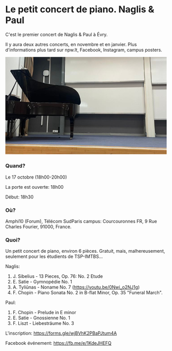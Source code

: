# Le petit concert de piano. Naglis & Paul

C'est le premier concert de Naglis & Paul à Évry.

Il y aura deux autres concerts, en novembre et en janvier. Plus d'informations plus tard sur npw.lt, Facebook, Instagram, campus posters.

![cover-photo](./concert1-cover.jpg)

### Quand?

Le 17 octobre (18h00-20h00)

La porte est ouverte: 18h00

Début: 18h30

### Où?

Amphi10 (Forum), Télécom SudParis campus: Courcouronnes FR, 9 Rue Charles Fourier, 91000, France.

### Quoi?

Un petit concert de piano, environ 6 pièces. Gratuit, mais, malhereusement, seulement pour les étudients de TSP-IMTBS...

Naglis:

1. J. Sibelius - 13 Pieces, Op. 76: No. 2 Etude
2. E. Satie - Gymnopédie No. 1
3. A. Tyliūnas - Noname No. 7 (https://youtu.be/0Nwi_o2NJ1g)
4. F. Chopin - Piano Sonata No. 2 in B-flat Minor, Op. 35 "Funeral March".

Paul:

1. F. Chopin - Prelude in E minor
2. E. Satie - Gnossienne No. 1
3. F. Liszt - Liebesträume No. 3

L'inscription: https://forms.gle/wjBVhK2PBaPJtum4A

Facebook événement: https://fb.me/e/1KdeJHEFQ
